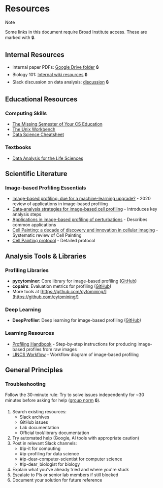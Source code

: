 # Resources

> [!NOTE]
> Some links in this document require Broad Institute access. These are marked with 🔒.

## Internal Resources

- Internal paper PDFs: [Google Drive folder](https://drive.google.com/drive/u/0/folders/1OWH25SMhGiXc_TGIhIEc2lxRRX-99Vxr) 🔒
- Biology 101: [Internal wiki resources](https://new.ipwiki.app/orientation_to_the_imaging_platform#biology) 🔒
- Slack discussion on data analysis: [discussion](https://broadinstitute.slack.com/archives/G01EEQFNZD0/p1658843416312999) 🔒

## Educational Resources

### Computing Skills

- [The Missing Semester of Your CS Education](https://missing.csail.mit.edu/)
- [The Unix Workbench](https://www.coursera.org/learn/unix)
- [Data Science Cheatsheet](https://github.com/aaronwangy/Data-Science-Cheatsheet)

### Textbooks

- [Data Analysis for the Life Sciences](https://leanpub.com/dataanalysisforthelifesciences)

## Scientific Literature

### Image-based Profiling Essentials

- [Image-based profiling: due for a machine-learning upgrade?](https://www.nature.com/articles/s41573-020-00117-w) - 2020 review of applications in image-based profiling
- [Data-analysis strategies for image-based cell profiling](https://www.nature.com/articles/nmeth.4397) - Introduces key analysis steps
- [Applications in image-based profiling of perturbations](https://www.sciencedirect.com/science/article/pii/S0958166916301112) - Describes common applications
- [Cell Painting: a decade of discovery and innovation in cellular imaging](https://www.nature.com/articles/s41592-024-02528-8) - Systematic review of Cell Painting
- [Cell Painting protocol](https://www.nature.com/articles/s41596-023-00840-9) - Detailed protocol

## Analysis Tools & Libraries

### Profiling Libraries

- **pycytominer**: Core library for image-based profiling ([GitHub](https://github.com/cytomining/pycytominer))
- **copairs**: Evaluation metrics for profiling ([GitHub](https://github.com/cytomining/copairs))
- More tools at [https://github.com/cytomining/](https://github.com/cytomining/)

### Deep Learning

- **DeepProfiler**: Deep learning for image-based profiling ([GitHub](https://github.com/cytomining/DeepProfiler))

### Learning Resources

- [Profiling Handbook](https://cytomining.github.io/profiling-handbook/) - Step-by-step instructions for producing image-based profiles from raw images
- [LINCS Workflow](https://github.com/broadinstitute/lincs-cell-painting/tree/e9737c3e4e4443eb03c2c278a145f12efe255756/profiles#workflow) - Workflow diagram of image-based profiling

## General Principles

### Troubleshooting

Follow the 30-minute rule: Try to solve issues independently for ~30 minutes before asking for help ([group norm](https://broadinstitute.slack.com/archives/C3PNSTV09/p1621283882195500) 🔒).

1. Search existing resources:
   - Slack archives
   - GitHub issues
   - Lab documentation
   - Official tool/library documentation
2. Try automated help (Google, AI tools with appropriate caution)
3. Post in relevant Slack channels:
   - #ip-it for computing
   - #ip-profiling for data science
   - #ip-dear-computer-scientist for computer science
   - #ip-dear_biologist for biology
4. Explain what you've already tried and where you're stuck
5. Escalate to PIs or senior lab members if still blocked
6. Document your solution for future reference
